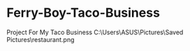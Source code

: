 # Ferry-Boy-Taco-Business
Project For My Taco Business
<img>C:\Users\ASUS\Pictures\Saved Pictures\restaurant.png</img>
